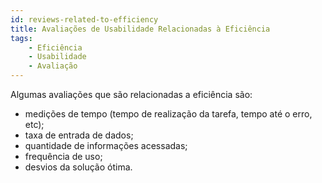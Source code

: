 ```yaml
---
id: reviews-related-to-efficiency
title: Avaliações de Usabilidade Relacionadas à Eficiência
tags:
    - Eficiência
    - Usabilidade
    - Avaliação
---
```


Algumas avaliações que são relacionadas a eficiência são:

- medições de tempo (tempo de realização da tarefa, tempo até o erro, etc);
- taxa de entrada de dados;
- quantidade de informações acessadas;
- frequência de uso;
- desvios da solução ótima.
